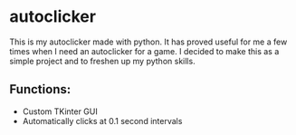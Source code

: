 # autoclicker
This is my autoclicker made with python. It has proved useful for me a few times when I need an autoclicker for a game. I decided to make this as a simple project and to freshen up my python skills.

## Functions:
- Custom TKinter GUI
- Automatically clicks at 0.1 second intervals
